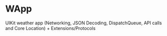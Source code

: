 # WApp
UIKit weather app (Networking, JSON Decoding, DispatchQueue, API calls and Core Location) + Extensions/Protocols

